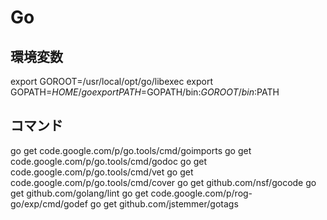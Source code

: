 # Go

## 環境変数

export GOROOT=/usr/local/opt/go/libexec
export GOPATH=$HOME/go
export PATH=$GOPATH/bin:$GOROOT/bin:$PATH

## コマンド

go get code.google.com/p/go.tools/cmd/goimports
go get code.google.com/p/go.tools/cmd/godoc
go get code.google.com/p/go.tools/cmd/vet
go get code.google.com/p/go.tools/cmd/cover
go get github.com/nsf/gocode
go get github.com/golang/lint
go get code.google.com/p/rog-go/exp/cmd/godef
go get github.com/jstemmer/gotags
